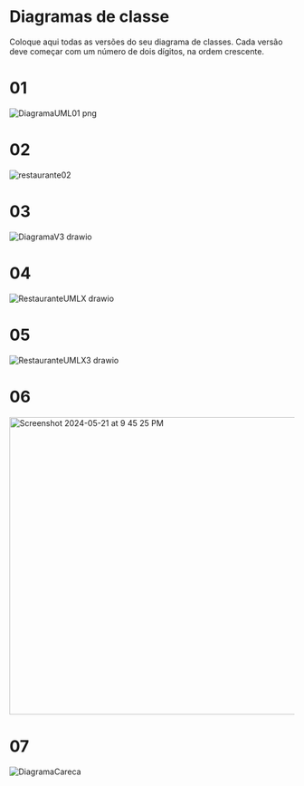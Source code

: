 # Diagramas de classe
Coloque aqui todas as versões do seu diagrama de classes. Cada versão deve começar com um número de dois dígitos, na ordem crescente.

# 01
![DiagramaUML01 png](https://github.com/DisciplinasProgramacao/lpm-projeto2024-1-grupo-do-careca/assets/74836024/b1aad85f-d945-4ee2-b4e5-8d12bfa0b6d5)

# 02
![restaurante02](https://github.com/DisciplinasProgramacao/lpm-projeto2024-1-grupo-do-careca/assets/74836024/b38bf95c-932a-42ff-b280-d05c150a6c73)

# 03
![DiagramaV3 drawio](https://github.com/DisciplinasProgramacao/lpm-projeto2024-1-grupo-do-careca/assets/72320508/a6f21933-2d68-4601-b716-3db299b8735c)

# 04

![RestauranteUMLX drawio](https://github.com/DisciplinasProgramacao/lpm-projeto2024-1-grupo-do-careca/assets/74836024/ef8013ae-c52d-4e4e-88de-4516fbe71f15)

# 05

 ![RestauranteUMLX3 drawio](https://github.com/DisciplinasProgramacao/lpm-projeto2024-1-grupo-do-careca/assets/72320508/e1d98d2f-1565-4a1c-b9cd-f5eb24521fa7)


# 06
<img width="525" alt="Screenshot 2024-05-21 at 9 45 25 PM" src="https://github.com/DisciplinasProgramacao/lpm-projeto2024-1-grupo-do-careca/assets/72320508/da0fdd29-57af-4ffb-8bb1-c0e676766418">


# 07

![DiagramaCareca](https://github.com/DisciplinasProgramacao/lpm-projeto2024-1-grupo-do-careca/assets/72320508/3c22f7ea-a55c-4208-b3b9-ac9a288983bc)
